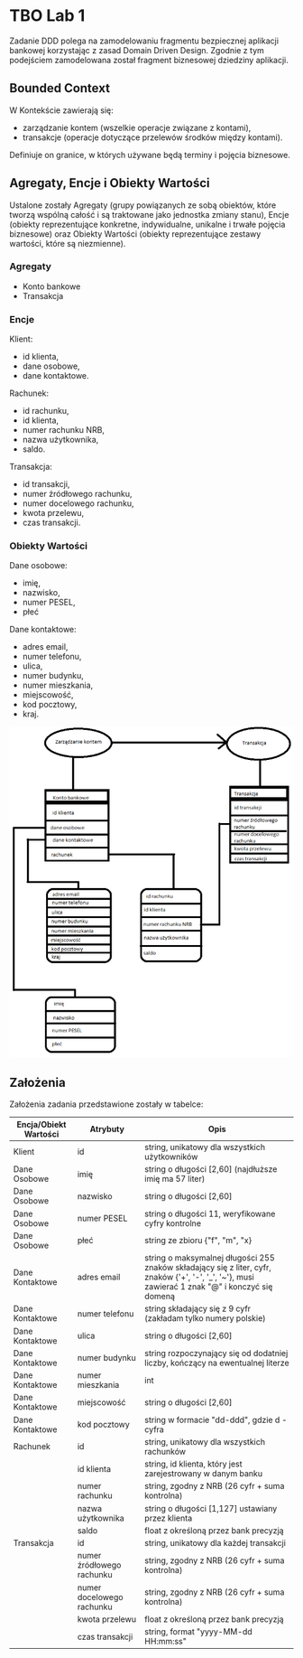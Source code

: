 # TBO Lab 1
Zadanie DDD polega na zamodelowaniu fragmentu bezpiecznej aplikacji bankowej korzystając z zasad Domain Driven Design.
Zgodnie z tym podejściem zamodelowana został fragment biznesowej dziedziny aplikacji.

## Bounded Context
W Kontekście zawierają się:
- zarządzanie kontem (wszelkie operacje związane z kontami),
- transakcje (operacje dotyczące przelewów środków między kontami).
  
Definiuje on granice, w których używane będą terminy i pojęcia biznesowe.

## Agregaty, Encje i Obiekty Wartości
Ustalone zostały Agregaty (grupy powiązanych ze sobą obiektów, które tworzą wspólną całość i są traktowane jako jednostka zmiany stanu), Encje (obiekty reprezentujące konkretne, indywidualne, unikalne i trwałe pojęcia biznesowe) oraz Obiekty Wartości (obiekty reprezentujące zestawy wartości, które są niezmienne).

### Agregaty

- Konto bankowe
- Transakcja

### Encje

Klient:
- id klienta,
- dane osobowe,
- dane kontaktowe.

Rachunek:
- id rachunku,
- id klienta,
- numer rachunku NRB,
- nazwa użytkownika,
- saldo.

Transakcja:
- id transakcji,
- numer źródłowego rachunku,
- numer docelowego rachunku,
- kwota przelewu,
- czas transakcji.


### Obiekty Wartości

Dane osobowe:
- imię,
- nazwisko,
- numer PESEL,
- płeć

Dane kontaktowe:
- adres email,
- numer telefonu,
- ulica,
- numer budynku,
- numer mieszkania,
- miejscowość,
- kod pocztowy,
- kraj.


![](images/model.png)

## Założenia
Założenia zadania przedstawione zostały w tabelce:


| Encja/Obiekt Wartości | Atrybuty          | Opis                     |
|-----------------------|-------------------|--------------------------|
| Klient                | id                | string, unikatowy dla wszystkich użytkowników |
| Dane Osobowe          | imię              | string o długości [2,60] (najdłuższe imię ma 57 liter) |
| Dane Osobowe          | nazwisko          | string o długości [2,60] |
| Dane Osobowe          | numer PESEL       | string o długości 11, weryfikowane cyfry kontrolne  |
| Dane Osobowe          | płeć              | string ze zbioru {"f", "m", "x} |
| Dane Kontaktowe       | adres email       | string o maksymalnej długości 255 znaków składający się z liter, cyfr, znaków {'+', '-', '_', '~'}, musi zawierać 1 znak "@" i konczyć się domeną |
| Dane Kontaktowe       | numer telefonu    | string składający się z 9 cyfr (zakładam tylko numery polskie) |
| Dane Kontaktowe       | ulica             | string o długości [2,60] |
| Dane Kontaktowe       | numer budynku     | string rozpoczynający się od dodatniej liczby, kończący na ewentualnej literze |
| Dane Kontaktowe       | numer mieszkania  | int                       |
| Dane Kontaktowe       | miejscowość       | string o długości [2,60]  |
| Dane Kontaktowe       | kod pocztowy      | string w formacie "dd-ddd", gdzie d - cyfra |
| Rachunek              | id                | string, unikatowy dla wszystkich rachunków |
|                       | id klienta        | string, id klienta, który jest zarejestrowany w danym banku |
|                       | numer rachunku    | string, zgodny z NRB (26 cyfr + suma kontrolna) |
|                       | nazwa użytkownika | string o długości [1,127] ustawiany przez klienta |
|                       | saldo             | float z określoną przez bank precyzją |
| Transakcja            | id                | string, unikatowy dla każdej transakcji |
|                       | numer źródłowego rachunku | string, zgodny z NRB (26 cyfr + suma kontrolna) |
|                       | numer docelowego rachunku | string, zgodny z NRB (26 cyfr + suma kontrolna) |
|                       | kwota przelewu    | float z określoną przez bank precyzją |\
|                       | czas transakcji   | string, format "yyyy-MM-dd HH:mm:ss" |

